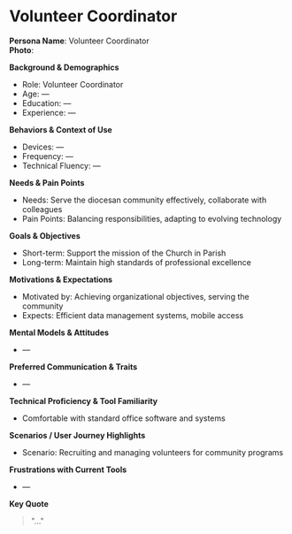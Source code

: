 
# Volunteer Coordinator

**Persona Name**: Volunteer Coordinator  
**Photo**:  

**Background & Demographics**  
- Role: Volunteer Coordinator  
- Age: —  
- Education: —  
- Experience: —  

**Behaviors & Context of Use**  
- Devices: —  
- Frequency: —  
- Technical Fluency: —  

**Needs & Pain Points**  
- Needs: Serve the diocesan community effectively, collaborate with colleagues  
- Pain Points: Balancing responsibilities, adapting to evolving technology  

**Goals & Objectives**  
- Short-term: Support the mission of the Church in Parish  
- Long-term: Maintain high standards of professional excellence  

**Motivations & Expectations**  
- Motivated by: Achieving organizational objectives, serving the community  
- Expects: Efficient data management systems, mobile access  

**Mental Models & Attitudes**  
- —  

**Preferred Communication & Traits**  
- —  

**Technical Proficiency & Tool Familiarity**  
- Comfortable with standard office software and systems  

**Scenarios / User Journey Highlights**  
- Scenario: Recruiting and managing volunteers for community programs  

**Frustrations with Current Tools**  
- —  

**Key Quote**  
> "…"  